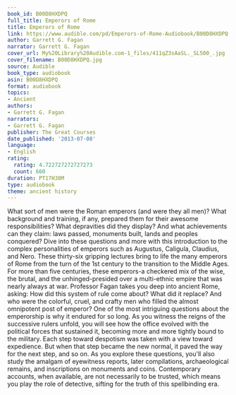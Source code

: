 ```yaml
---
book_id: B00D8HXDPQ
full_title: Emperors of Rome
title: Emperors of Rome
link: https://www.audible.com/pd/Emperors-of-Rome-Audiobook/B00D8HXDPQ
author: Garrett G. Fagan
narrator: Garrett G. Fagan
cover_url: My%20Library%20Audible.com-1_files/411qZ3sAaSL._SL500_.jpg
cover_filename: B00D8HXDPQ.jpg
source: Audible
book_type: audiobook
asin: B00D8HXDPQ
format: audiobook
topics:
- Ancient
authors:
- Garrett G. Fagan
narrators:
- Garrett G. Fagan
publisher: The Great Courses
date_published: '2013-07-08'
language:
- English
rating:
  rating: 4.722727272727273
  count: 660
duration: PT17H38M
type: audiobook
theme: ancient history
---
```

What sort of men were the Roman emperors (and were they all men)? What background and training, if any, prepared them for their awesome responsibilities? What depravities did they display? And what achievements can they claim: laws passed, monuments built, lands and peoples conquered?
Dive into these questions and more with this introduction to the complex personalities of emperors such as Augustus, Caligula, Claudius, and Nero. These thirty-six gripping lectures bring to life the many emperors of Rome from the turn of the 1st century to the transition to the Middle Ages. For more than five centuries, these emperors-a checkered mix of the wise, the brutal, and the unhinged-presided over a multi-ethnic empire that was nearly always at war.
Professor Fagan takes you deep into ancient Rome, asking: How did this system of rule come about? What did it replace? And who were the colorful, cruel, and crafty men who filled the almost omnipotent post of emperor? One of the most intriguing questions about the emperorship is why it endured for so long.
As you witness the reigns of the successive rulers unfold, you will see how the office evolved with the political forces that sustained it, becoming more and more tightly bound to the military. Each step toward despotism was taken with a view toward expedience. But when that step became the new normal, it paved the way for the next step, and so on. As you explore these questions, you'll also study the amalgam of eyewitness reports, later compilations, archaeological remains, and inscriptions on monuments and coins. Contemporary accounts, when available, are not necessarily to be trusted, which means you play the role of detective, sifting for the truth of this spellbinding era.

